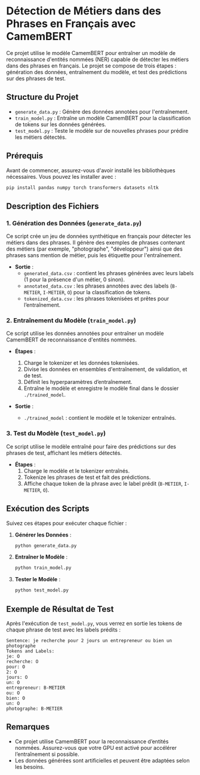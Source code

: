 
# Détection de Métiers dans des Phrases en Français avec CamemBERT

Ce projet utilise le modèle CamemBERT pour entraîner un modèle de reconnaissance d'entités nommées (NER) capable de détecter les métiers dans des phrases en français. Le projet se compose de trois étapes : génération des données, entraînement du modèle, et test des prédictions sur des phrases de test.

## Structure du Projet

- `generate_data.py` : Génère des données annotées pour l'entraînement.
- `train_model.py` : Entraîne un modèle CamemBERT pour la classification de tokens sur les données générées.
- `test_model.py` : Teste le modèle sur de nouvelles phrases pour prédire les métiers détectés.

## Prérequis

Avant de commencer, assurez-vous d'avoir installé les bibliothèques nécessaires. Vous pouvez les installer avec :

```bash
pip install pandas numpy torch transformers datasets nltk
```

## Description des Fichiers

### 1. Génération des Données (`generate_data.py`)

Ce script crée un jeu de données synthétique en français pour détecter les métiers dans des phrases. Il génère des exemples de phrases contenant des métiers (par exemple, "photographe", "développeur") ainsi que des phrases sans mention de métier, puis les étiquette pour l'entraînement.

- **Sortie** : 
  - `generated_data.csv` : contient les phrases générées avec leurs labels (1 pour la présence d'un métier, 0 sinon).
  - `annotated_data.csv` : les phrases annotées avec des labels (`B-METIER`, `I-METIER`, `O`) pour la classification de tokens.
  - `tokenized_data.csv` : les phrases tokenisées et prêtes pour l’entraînement.

### 2. Entraînement du Modèle (`train_model.py`)

Ce script utilise les données annotées pour entraîner un modèle CamemBERT de reconnaissance d'entités nommées.

- **Étapes** :
  1. Charge le tokenizer et les données tokenisées.
  2. Divise les données en ensembles d'entraînement, de validation, et de test.
  3. Définit les hyperparamètres d’entraînement.
  4. Entraîne le modèle et enregistre le modèle final dans le dossier `./trained_model`.

- **Sortie** : 
  - `./trained_model` : contient le modèle et le tokenizer entraînés.

### 3. Test du Modèle (`test_model.py`)

Ce script utilise le modèle entraîné pour faire des prédictions sur des phrases de test, affichant les métiers détectés.

- **Étapes** :
  1. Charge le modèle et le tokenizer entraînés.
  2. Tokenize les phrases de test et fait des prédictions.
  3. Affiche chaque token de la phrase avec le label prédit (`B-METIER`, `I-METIER`, `O`).

## Exécution des Scripts

Suivez ces étapes pour exécuter chaque fichier :

1. **Générer les Données** :
   ```bash
   python generate_data.py
   ```

2. **Entraîner le Modèle** :
   ```bash
   python train_model.py
   ```

3. **Tester le Modèle** :
   ```bash
   python test_model.py
   ```

## Exemple de Résultat de Test

Après l'exécution de `test_model.py`, vous verrez en sortie les tokens de chaque phrase de test avec les labels prédits :

```plaintext
Sentence: je recherche pour 2 jours un entrepreneur ou bien un photographe
Tokens and Labels:
je: O
recherche: O
pour: O
2: O
jours: O
un: O
entrepreneur: B-METIER
ou: O
bien: O
un: O
photographe: B-METIER
```

## Remarques

- Ce projet utilise CamemBERT pour la reconnaissance d’entités nommées. Assurez-vous que votre GPU est activé pour accélérer l’entraînement si possible.
- Les données générées sont artificielles et peuvent être adaptées selon les besoins.
